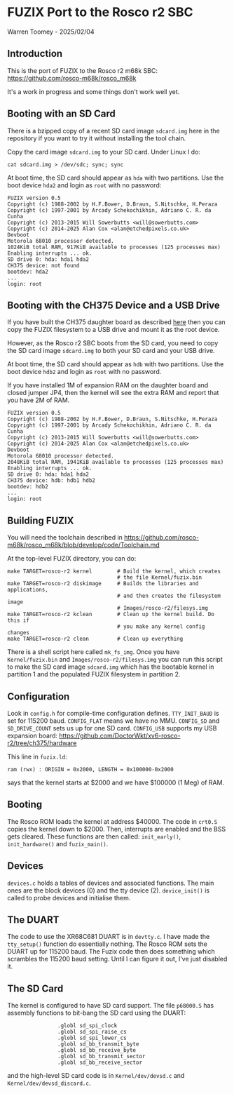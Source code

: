 # FUZIX Port to the Rosco r2 SBC

Warren Toomey - 2025/02/04

## Introduction

This is the port of FUZIX to the Rosco r2 m68k SBC:
https://github.com/rosco-m68k/rosco_m68k

It's a work in progress and some things don't work well yet.

## Booting with an SD Card

There is a bzipped copy of a recent SD card image `sdcard.img` here
in the repository if you want to try it without installing the tool chain.

Copy the card image `sdcard.img` to your SD card. Under Linux I do:

```
cat sdcard.img > /dev/sdc; sync; sync
```

At boot time, the SD card should appear as `hda` with two partitions.
Use the boot device `hda2` and login as `root` with no password:

```
FUZIX version 0.5
Copyright (c) 1988-2002 by H.F.Bower, D.Braun, S.Nitschke, H.Peraza
Copyright (c) 1997-2001 by Arcady Schekochikhin, Adriano C. R. da Cunha
Copyright (c) 2013-2015 Will Sowerbutts <will@sowerbutts.com>
Copyright (c) 2014-2025 Alan Cox <alan@etchedpixels.co.uk>
Devboot
Motorola 68010 processor detected.
1024KiB total RAM, 917KiB available to processes (125 processes max)
Enabling interrupts ... ok.
SD drive 0: hda: hda1 hda2 
CH375 device: not found
bootdev: hda2
...
login: root
```

## Booting with the CH375 Device and a USB Drive

If you have built the CH375 daughter board as described
[here](https://github.com/DoctorWkt/xv6-rosco-r2/tree/ch375/hardware)
then you can copy the FUZIX filesystem to a USB drive and mount it
as the root device.

However, as the Rosco r2 SBC boots from the SD card, you need to copy
the SD card image `sdcard.img` to both your SD card and your USB drive.

At boot time, the SD card should appear as `hdb` with two partitions.
Use the boot device `hdb2` and login as `root` with no password.

If you have installed 1M of expansion RAM on the daughter board and closed
jumper JP4, then the kernel will see the extra RAM and report that you have
2M of RAM.

```
FUZIX version 0.5
Copyright (c) 1988-2002 by H.F.Bower, D.Braun, S.Nitschke, H.Peraza
Copyright (c) 1997-2001 by Arcady Schekochikhin, Adriano C. R. da Cunha
Copyright (c) 2013-2015 Will Sowerbutts <will@sowerbutts.com>
Copyright (c) 2014-2025 Alan Cox <alan@etchedpixels.co.uk>
Devboot
Motorola 68010 processor detected.
2048KiB total RAM, 1941KiB available to processes (125 processes max)
Enabling interrupts ... ok.
SD drive 0: hda: hda1 hda2 
CH375 device: hdb: hdb1 hdb2 
bootdev: hdb2
...
login: root
```

## Building FUZIX

You will need the toolchain described in
https://github.com/rosco-m68k/rosco_m68k/blob/develop/code/Toolchain.md

At the top-level FUZIX directory, you can do:

```
make TARGET=rosco-r2 kernel        # Build the kernel, which creates
                                   # the file Kernel/fuzix.bin
make TARGET=rosco-r2 diskimage     # Builds the libraries and applications,
                                   # and then creates the filesystem image
                                   # Images/rosco-r2/filesys.img
make TARGET=rosco-r2 kclean        # Clean up the kernel build. Do this if
                                   # you make any kernel config changes
make TARGET=rosco-r2 clean         # Clean up everything
```

There is a shell script here called `mk_fs_img`. Once you have
`Kernel/fuzix.bin` and `Images/rosco-r2/filesys.img` you can run
this script to make the SD card image `sdcard.img` which has the
bootable kernel in partition 1 and the populated FUZIX filesystem
in partition 2.

## Configuration

Look in `config.h` for compile-time configuration defines.
`TTY_INIT_BAUD` is set for 115200 baud. `CONFIG_FLAT` means we have no MMU.
`CONFIG_SD` and `SD_DRIVE_COUNT` sets us up for one SD card.
`CONFIG_USB` supports my USB expansion board:
https://github.com/DoctorWkt/xv6-rosco-r2/tree/ch375/hardware

This line in `fuzix.ld`:

```
ram (rwx) : ORIGIN = 0x2000, LENGTH = 0x100000-0x2000
```

says that the kernel starts at $2000 and we have $100000 (1 Meg) of RAM.

## Booting

The Rosco ROM loads the kernel at address $40000. The code in `crt0.S`
copies the kernel down to $2000. Then, interrupts are enabled and the
BSS gets cleared. These functions are then called: `init_early()`,
`init_hardware()` and `fuzix_main()`.

## Devices

`devices.c` holds a tables of devices and associated functions. The
main ones are the block devices (0) and the tty device (2). 
`device_init()` is called to probe devices and initialise them.

## The DUART

The code to use the XR68C681 DUART is in `devtty.c`. I have made the
`tty_setup()` function do essentially nothing. The Rosco ROM sets the
DUART up for 115200 baud. The Fuzix code then does something which
scrambles the 115200 baud setting. Until I can figure it out, I've
just disabled it.

## The SD Card

The kernel is configured to have SD card support. The file `p68000.S` has
assembly functions to bit-bang the SD card using the DUART:

```
                .globl sd_spi_clock
                .globl sd_spi_raise_cs
                .globl sd_spi_lower_cs
                .globl sd_bb_transmit_byte
                .globl sd_bb_receive_byte
                .globl sd_bb_transmit_sector
                .globl sd_bb_receive_sector
```

and the high-level SD card code is in `Kernel/dev/devsd.c` and
`Kernel/dev/devsd_discard.c`.
